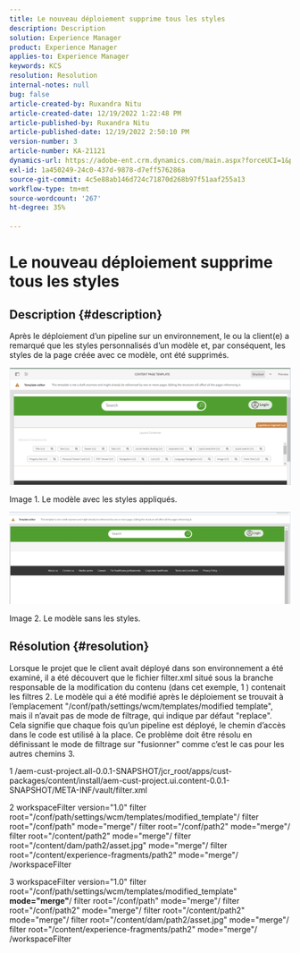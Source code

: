 ```yaml
---
title: Le nouveau déploiement supprime tous les styles
description: Description
solution: Experience Manager
product: Experience Manager
applies-to: Experience Manager
keywords: KCS
resolution: Resolution
internal-notes: null
bug: false
article-created-by: Ruxandra Nitu
article-created-date: 12/19/2022 1:22:48 PM
article-published-by: Ruxandra Nitu
article-published-date: 12/19/2022 2:50:10 PM
version-number: 3
article-number: KA-21121
dynamics-url: https://adobe-ent.crm.dynamics.com/main.aspx?forceUCI=1&pagetype=entityrecord&etn=knowledgearticle&id=2d839138-a07f-ed11-81ac-6045bd006295
exl-id: 1a450249-24c0-437d-9878-d7eff576286a
source-git-commit: 4c5e88ab146d724c71870d268b97f51aaf255a13
workflow-type: tm+mt
source-wordcount: '267'
ht-degree: 35%

---
```


# Le nouveau déploiement supprime tous les styles

## Description {#description}


Après le déploiement d’un pipeline sur un environnement, le ou la client(e) a remarqué que les styles personnalisés d’un modèle et, par conséquent, les styles de la page créée avec ce modèle, ont été supprimés.



![](assets/___2e839138-a07f-ed11-81ac-6045bd006295___.png)

Image 1. Le modèle avec les styles appliqués.



![](assets/___32839138-a07f-ed11-81ac-6045bd006295___.png)

Image 2. Le modèle sans les styles.


## Résolution {#resolution}


Lorsque le projet que le client avait déployé dans son environnement a été examiné, il a été découvert que le fichier filter.xml situé sous la branche responsable de la modification du contenu (dans cet exemple, 1 ) contenait les filtres 2.
Le modèle qui a été modifié après le déploiement se trouvait à l’emplacement &quot;/conf/path/settings/wcm/templates/modified template&quot;, mais il n’avait pas de mode de filtrage, qui indique par défaut &quot;replace&quot;.
Cela signifie que chaque fois qu’un pipeline est déployé, le chemin d’accès dans le code est utilisé à la place.
Ce problème doit être résolu en définissant le mode de filtrage sur &quot;fusionner&quot; comme c’est le cas pour les autres chemins 3.

1 /aem-cust-project.all-0.0.1-SNAPSHOT/jcr_root/apps/cust-packages/content/install/aem-cust-project.ui.content-0.0.1-SNAPSHOT/META-INF/vault/filter.xml

2 workspaceFilter version=&quot;1.0&quot;
filter root=&quot;/conf/path/settings/wcm/templates/modified_template&quot;/
filter root=&quot;/conf/path&quot; mode=&quot;merge&quot;/
filter root=&quot;/conf/path2&quot; mode=&quot;merge&quot;/
filter root=&quot;/content/path2&quot; mode=&quot;merge&quot;/
filter root=&quot;/content/dam/path2/asset.jpg&quot; mode=&quot;merge&quot;/
filter root=&quot;/content/experience-fragments/path2&quot; mode=&quot;merge&quot;/
/workspaceFilter

3 workspaceFilter version=&quot;1.0&quot; filter root=&quot;/conf/path/settings/wcm/templates/modified_template&quot; <b>mode=&quot;merge&quot;</b>/ filter root=&quot;/conf/path&quot; mode=&quot;merge&quot;/ filter root=&quot;/conf/path2&quot; mode=&quot;merge&quot;/ filter root=&quot;/content/path2&quot; mode=&quot;merge&quot;/ filter root=&quot;/content/dam/path2/asset.jpg&quot; mode=&quot;merge&quot;/ filter root=&quot;/content/experience-fragments/path2&quot; mode=&quot;merge&quot;/ /workspaceFilter
